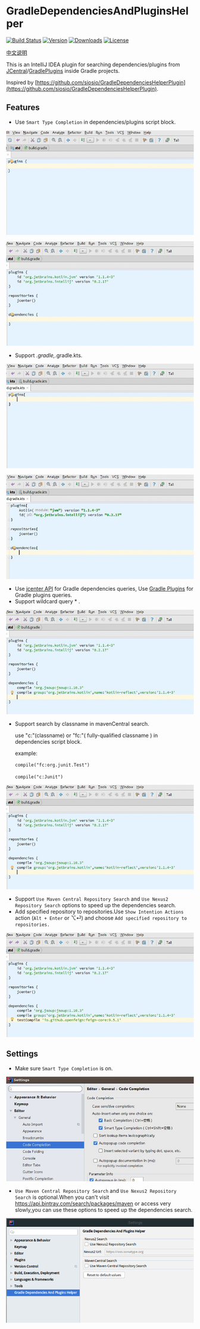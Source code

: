 # GradleDependenciesAndPluginsHelper
[![Build Status](https://travis-ci.org/bestwu/gradle-dependencies-plugins-helper-plugin.svg?branch=master)](https://travis-ci.org/bestwu/gradle-dependencies-plugins-helper-plugin)
[![Version](http://phpstorm.espend.de/badge/10033/version)](https://plugins.jetbrains.com/plugin/10033-gradle-dependencies-and-plugins-helper)
[![Downloads](http://phpstorm.espend.de/badge/10033/downloads)](https://plugins.jetbrains.com/plugin/10033-gradle-dependencies-and-plugins-helper)
[![License](https://img.shields.io/badge/license-Apache%20License%202.0-blue.svg?style=flat)](http://www.apache.org/licenses/LICENSE-2.0)

[中文说明](doc/2017/09/01/gradle-dependencies-plugins-helper-plugin/)

This is an IntelliJ IDEA plugin for searching dependencies/plugins from [JCentral](https://bintray.com/search)/[GradlePlugins](https://plugins.gradle.org/) inside Gradle projects.

Inspired by [https://github.com/siosio/GradleDependenciesHelperPlugin](https://github.com/siosio/GradleDependenciesHelperPlugin).

## Features

* Use `Smart Type Completion` in dependencies/plugins script block.

![](doc/images/plugins.gif)

![](doc/images/dependencies.gif)

* Support *.gradle,*.gradle.kts.

![](doc/images/plugins.kts.gif)

![](doc/images/dependencies.kts.gif)

* Use [jcenter API](https://bintray.com/docs/api/) for Gradle dependencies queries, Use [Gradle Plugins](https://plugins.gradle.org) for Gradle plugins queries.
* Support wildcard query * .

![](doc/images/wildcard.gif)

* Support search by classname in mavenCentral search.

  use "c:"(classname) or "fc:"( fully-qualified classname ) in dependencies script block.
  
  example:
  
      compile("fc:org.junit.Test")
      
      compile("c:Junit")


![](doc/images/classname-query.gif)

* Support `Use Maven Central Repository Search` and `Use Nexus2 Repository Search` options to speed up the dependencies search.
* Add specified repository to repositories.Use `Show Intention Actions` action (`Alt + Enter` or ⌥⏎) and choose `Add specified repository to repositories.`

![](doc/images/add-repo.gif)

## Settings

* Make sure `Smart Type Completion` is on.

![](doc/images/smart-type-completion.png)

* `Use Maven Central Repository Search` and `Use Nexus2 Repository Search` is optional.When you can't visit https://api.bintray.com/search/packages/maven or access very slowly,you can use these options to speed up the dependencies search.

![](doc/images/settings.png)

